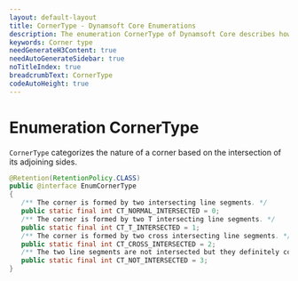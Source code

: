 ```yaml
---
layout: default-layout
title: CornerType - Dynamsoft Core Enumerations
description: The enumeration CornerType of Dynamsoft Core describes how the corner is formed by its sides.
keywords: Corner type
needGenerateH3Content: true
needAutoGenerateSidebar: true
noTitleIndex: true
breadcrumbText: CornerType
codeAutoHeight: true
---
```


# Enumeration CornerType

`CornerType` categorizes the nature of a corner based on the intersection of its adjoining sides.

```java
@Retention(RetentionPolicy.CLASS)
public @interface EnumCornerType
{
   /** The corner is formed by two intersecting line segments. */
   public static final int CT_NORMAL_INTERSECTED = 0;
   /** The corner is formed by two T intersecting line segments. */
   public static final int CT_T_INTERSECTED = 1;
   /** The corner is formed by two cross intersecting line segments. */
   public static final int CT_CROSS_INTERSECTED = 2;
   /** The two line segments are not intersected but they definitely consist a corner. */
   public static final int CT_NOT_INTERSECTED = 3;
}
```
